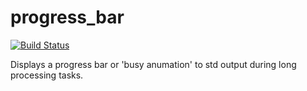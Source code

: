 # progress_bar

[![Build Status](https://travis-ci.org/ArtyomKa/progress_bar.svg?branch=master)](https://travis-ci.org/ArtyomKa/progress_bar)

Displays a progress bar or 'busy anumation' to std output during long processing tasks.
